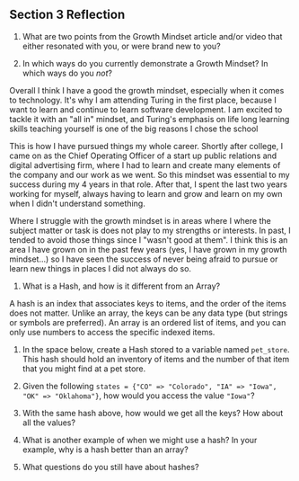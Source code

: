 ## Section 3 Reflection

1. What are two points from the Growth Mindset article and/or video that either resonated with you, or were brand new to you?

1. In which ways do you currently demonstrate a Growth Mindset? In which ways do you _not_?

Overall I think I have a good the growth mindset, especially when it comes to technology. It's why I am attending Turing in the first place, because I want to learn and continue to learn software development. I am excited to tackle it with an "all in" mindset, and Turing's emphasis on life long learning skills teaching yourself is one of the big reasons I chose the school

This is how I have pursued things my whole career. Shortly after college, I came on as the Chief Operating Officer of a start up public relations and digital advertising firm, where I had to learn and create many elements of the company and our work as we went. So this mindset was essential to my success during my 4 years in that role. After that, I spent the last two years working for myself, always having to learn and grow and learn on my own when I didn't understand something.

Where I struggle with the growth mindset is in areas where I where the subject matter or task is does not play to my strengths or interests. In past, I tended to avoid those things since I "wasn't good at them". I think this is an area I have grown on in the past few years (yes, I have grown in my growth mindset...) so I have seen the success of never being afraid to pursue or learn new things in places I did not always do so.

1. What is a Hash, and how is it different from an Array?

A hash is an index that associates keys to items, and the order of the items does not matter. Unlike an array, the keys can be any data type (but strings or symbols are preferred). An array is an ordered list of items, and you can only use numbers to access the specific indexed items.

1. In the space below, create a Hash stored to a variable named `pet_store`.  This hash should hold an inventory of items and the number of that item that you might find at a pet store.

1. Given the following `states = {"CO" => "Colorado", "IA" => "Iowa", "OK" => "Oklahoma"}`, how would you access the value `"Iowa"`?

1. With the same hash above, how would we get all the keys?  How about all the values?

1. What is another example of when we might use a hash?  In your example, why is a hash better than an array?

1. What questions do you still have about hashes?
